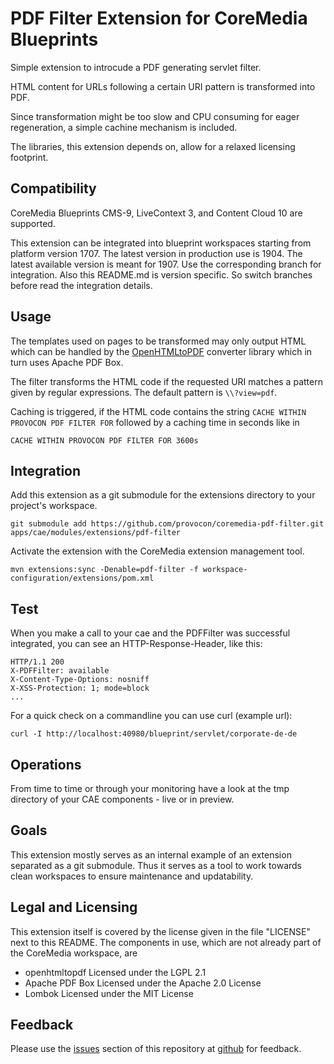 # PDF Filter Extension for CoreMedia Blueprints

Simple extension to introcude a PDF generating servlet filter.

HTML content for URLs following a certain URI pattern is transformed into PDF.

Since transformation might be too slow and CPU consuming for eager 
regeneration, a simple cachine mechanism is included.

The libraries, this extension depends on, allow for a relaxed licensing
footprint.


## Compatibility

CoreMedia Blueprints CMS-9, LiveContext 3, and Content Cloud 10 are supported.

This extension can be integrated into blueprint workspaces starting from
platform version 1707. The latest version in production use is 1904. The latest
available version is meant for 1907. Use the corresponding branch for
integration. Also this README.md is version specific. So switch branches before
read the integration details.


## Usage

The templates used on pages to be transformed may only output HTML which can
be handled by the [OpenHTMLtoPDF][openhtmltopdf] converter library which in
turn uses Apache PDF Box.

The filter transforms the HTML code if the requested URI matches a pattern
given by regular expressions. The default pattern is `\\?view=pdf`.

Caching is triggered, if the HTML code contains the string
`CACHE WITHIN PROVOCON PDF FILTER FOR` followed by a caching time in seconds
like in

```
CACHE WITHIN PROVOCON PDF FILTER FOR 3600s
```


## Integration

Add this extension as a git submodule for the extensions directory to your
project's workspace.

```
git submodule add https://github.com/provocon/coremedia-pdf-filter.git apps/cae/modules/extensions/pdf-filter
```

Activate the extension with the CoreMedia extension management tool.

```
mvn extensions:sync -Denable=pdf-filter -f workspace-configuration/extensions/pom.xml
```

## Test
When you make a call to your cae and the PDFFilter was successful integrated, you can see an HTTP-Response-Header, like 
this:
```
HTTP/1.1 200
X-PDFFilter: available
X-Content-Type-Options: nosniff
X-XSS-Protection: 1; mode=block
...
```
For a quick check on a commandline you can use curl (example url): 
```shell script
curl -I http://localhost:40980/blueprint/servlet/corporate-de-de
```

## Operations

From time to time or through your monitoring have a look at the tmp directory
of your CAE components - live or in preview.


## Goals

This extension mostly serves as an internal example of an extension separated
as a git submodule. Thus it serves as a tool to work towards clean workspaces
to ensure maintenance and updatability.


## Legal and Licensing

This extension itself is covered by the license given in the file "LICENSE"
next to this README. The components in use, which are not already part of the
CoreMedia workspace, are

* openhtmltopdf Licensed under the LGPL 2.1
* Apache PDF Box Licensed under the Apache 2.0 License
* Lombok Licensed under the MIT License


## Feedback

Please use the [issues][issues] section of this repository at [github][github] 
for feedback. 

[openhtmltopdf]: https://github.com/danfickle/openhtmltopdf
[issues]: https://github.com/provocon/coremedia-pdf-filter/issues
[github]: https://github.com/provocon/coremedia-pdf-filter
[gitlab]: https://gitlab.com/provocon/coremedia-pdf-filter

